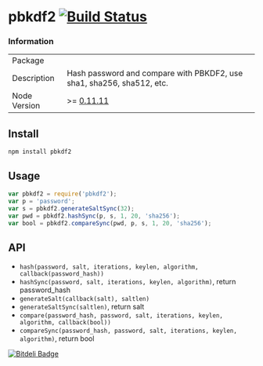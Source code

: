 # pbkdf2 [![Build Status](https://travis-ci.org/fundon/pbkdf2.svg)](https://travis-ci.org/fundon/pbkdf2)

### Information

<table>
<tr>
  <td>Package</td>
  <td></td>
</tr>
<tr>
  <td>Description</td>
  <td>Hash password and compare with PBKDF2, use sha1, sha256, sha512, etc. </td>
</tr>
<tr>
  <td>Node Version</td>
  <td>>= <a href="https://github.com/joyent/node/releases/tag/v0.11.11">0.11.11</a></td>
</tr>
</table>

## Install

```shell
npm install pbkdf2
```


## Usage

```js
var pbkdf2 = require('pbkdf2');
var p = 'password';
var s = pbkdf2.generateSaltSync(32);
var pwd = pbkdf2.hashSync(p, s, 1, 20, 'sha256');
var bool = pbkdf2.compareSync(pwd, p, s, 1, 20, 'sha256');
```


## API

* `hash(password, salt, iterations, keylen, algorithm, callback(password_hash))`
* `hashSync(password, salt, iterations, keylen, algorithm)`, return password_hash
* `generateSalt(callback(salt), saltlen)`
* `generateSaltSync(saltlen)`, return salt
* `compare(password_hash, password, salt, iterations, keylen, algorithm, callback(bool))`
* `compareSync(password_hash, password, salt, iterations, keylen, algorithm)`, return bool

[![Bitdeli Badge](https://d2weczhvl823v0.cloudfront.net/fundon/pbkdf2/trend.png)](https://bitdeli.com/free "Bitdeli Badge")
